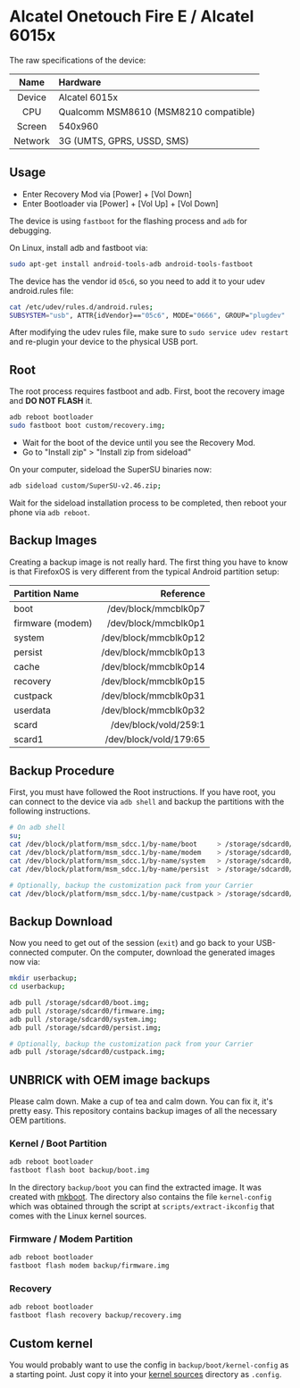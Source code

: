 
# Alcatel Onetouch Fire E / Alcatel 6015x

The raw specifications of the device:

| Name    | Hardware                              |
|:-------:|:--------------------------------------|
| Device  | Alcatel 6015x                         |
| CPU     | Qualcomm MSM8610 (MSM8210 compatible) |
| Screen  | 540x960                               |
| Network | 3G (UMTS, GPRS, USSD, SMS)            |


## Usage

- Enter Recovery Mod via \[Power\] + \[Vol Down\]
- Enter Bootloader via \[Power\] + \[Vol Up\] + \[Vol Down\]


The device is using `fastboot` for the flashing process
and `adb` for debugging.

On Linux, install adb and fastboot via:

```bash
sudo apt-get install android-tools-adb android-tools-fastboot
```

The device has the vendor id `05c6`, so you need to add
it to your udev android.rules file:

```bash
cat /etc/udev/rules.d/android.rules;
SUBSYSTEM="usb", ATTR{idVendor}=="05c6", MODE="0666", GROUP="plugdev"
```

After modifying the udev rules file, make sure to `sudo service udev restart`
and re-plugin your device to the physical USB port.


## Root

The root process requires fastboot and adb.
First, boot the recovery image and **DO NOT FLASH** it.


```bash
adb reboot bootloader
sudo fastboot boot custom/recovery.img;
```

- Wait for the boot of the device until you see the Recovery Mod.
- Go to "Install zip" > "Install zip from sideload"

On your computer, sideload the SuperSU binaries now:

```bash
adb sideload custom/SuperSU-v2.46.zip;
```

Wait for the sideload installation process to be completed, then
reboot your phone via `adb reboot`.


## Backup Images

Creating a backup image is not really hard. The first thing you have to know
is that FirefoxOS is very different from the typical Android partition setup:


| Partition Name     | Reference              |
|:-------------------|-----------------------:|
| boot               | /dev/block/mmcblk0p7   |
| firmware (modem)   | /dev/block/mmcblk0p1   |
| system             | /dev/block/mmcblk0p12  |
| persist            | /dev/block/mmcblk0p13  |
| cache              | /dev/block/mmcblk0p14  |
| recovery           | /dev/block/mmcblk0p15  |
| custpack           | /dev/block/mmcblk0p31  |
| userdata           | /dev/block/mmcblk0p32  |
| scard              | /dev/block/vold/259:1  |
| scard1             | /dev/block/vold/179:65 |


## Backup Procedure

First, you must have followed the Root instructions. If you have root, you
can connect to the device via `adb shell` and backup the partitions with the
following instructions.

```bash
# On adb shell
su;
cat /dev/block/platform/msm_sdcc.1/by-name/boot     > /storage/sdcard0/boot.img
cat /dev/block/platform/msm_sdcc.1/by-name/modem    > /storage/sdcard0/firmware.img
cat /dev/block/platform/msm_sdcc.1/by-name/system   > /storage/sdcard0/system.img
cat /dev/block/platform/msm_sdcc.1/by-name/persist  > /storage/sdcard0/persist.img

# Optionally, backup the customization pack from your Carrier
cat /dev/block/platform/msm_sdcc.1/by-name/custpack > /storage/sdcard0/custpack.img
```

## Backup Download

Now you need to get out of the session (`exit`) and go back to your USB-connected
computer. On the computer, download the generated images now via:

```bash
mkdir userbackup;
cd userbackup;

adb pull /storage/sdcard0/boot.img;
adb pull /storage/sdcard0/firmware.img;
adb pull /storage/sdcard0/system.img;
adb pull /storage/sdcard0/persist.img;

# Optionally, backup the customization pack from your Carrier
adb pull /storage/sdcard0/custpack.img;
```


## UNBRICK with OEM image backups

Please calm down. Make a cup of tea and calm down. You can fix it, it's pretty easy.
This repository contains backup images of all the necessary OEM partitions.


### Kernel / Boot Partition

```bash
adb reboot bootloader
fastboot flash boot backup/boot.img
```
In the directory `backup/boot` you can find the extracted image. It was created with [mkboot](https://github.com/xiaolu/mkbootimg_tools).
The directory also contains the file `kernel-config` which was obtained through the script at `scripts/extract-ikconfig` that comes with the Linux kernel sources.

### Firmware / Modem Partition

```bash
adb reboot bootloader
fastboot flash modem backup/firmware.img
```


### Recovery

```bash
adb reboot bootloader
fastboot flash recovery backup/recovery.img
```

## Custom kernel
You would probably want to use the config in `backup/boot/kernel-config` as a starting point.
Just copy it into your [kernel sources](https://github.com/orangecms/ot_6015x) directory as `.config`.

